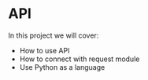 # API

In this project we will cover:
+ How to use API
+ How to connect with request module
+ Use Python as a language